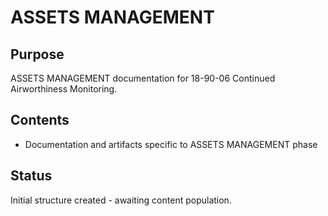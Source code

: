 # ASSETS MANAGEMENT

## Purpose
ASSETS MANAGEMENT documentation for 18-90-06 Continued Airworthiness Monitoring.

## Contents
- Documentation and artifacts specific to ASSETS MANAGEMENT phase

## Status
Initial structure created - awaiting content population.
